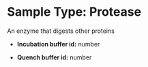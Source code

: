 # Sample Type: Protease

An enzyme that digests other proteins
  
    
- **Incubation buffer id:** number
    
  
    
- **Quench buffer id:** number
    
  
